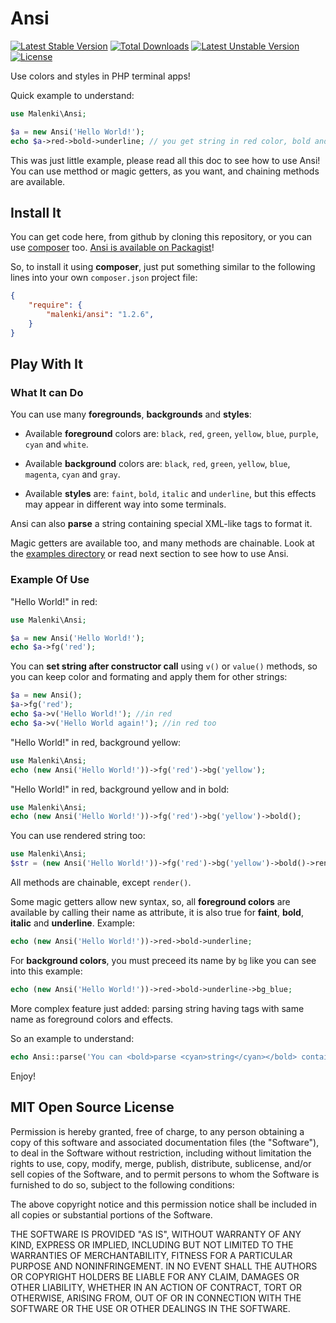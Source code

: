 # Ansi

[![Latest Stable Version](https://poser.pugx.org/malenki/ansi/v/stable.svg)](https://packagist.org/packages/malenki/ansi) [![Total Downloads](https://poser.pugx.org/malenki/ansi/downloads.svg)](https://packagist.org/packages/malenki/ansi) [![Latest Unstable Version](https://poser.pugx.org/malenki/ansi/v/unstable.svg)](https://packagist.org/packages/malenki/ansi) [![License](https://poser.pugx.org/malenki/ansi/license.svg)](https://packagist.org/packages/malenki/ansi)

Use colors and styles in PHP terminal apps!

Quick example to understand:

```php
use Malenki\Ansi;

$a = new Ansi('Hello World!');
echo $a->red->bold->underline; // you get string in red color, bold and underline! :)
```

This was just little example, please read all this doc to see how to use Ansi! You can use metthod or magic getters, as you want, and chaining methods are available.

## Install It

You can get code here, from github by cloning this repository, or you can use [composer](https://getcomposer.org/) too. [Ansi is available on Packagist](https://packagist.org/packages/malenki/ansi)!

So, to install it using **composer**, just put something similar to the following lines into your own `composer.json` project file:

```json
{
    "require": {
        "malenki/ansi": "1.2.6",
    }
}
```

## Play With It

### What It can Do
You can use many **foregrounds**, **backgrounds** and **styles**:

 - Available **foreground** colors are: `black`, `red`, `green`, `yellow`, `blue`, `purple`, `cyan` and `white`.

 - Available **background** colors are:  `black`, `red`, `green`, `yellow`, `blue`, `magenta`, `cyan` and `gray`.

 - Available **styles** are: `faint`, `bold`, `italic` and `underline`, but this effects may appear in different way into some terminals.

Ansi can also **parse** a string containing special XML-like tags to format it.

Magic getters are available too, and many methods are chainable. Look at the [examples directory](https://github.com/malenkiki/ansi/tree/master/examples) or read next section to see how to use Ansi.

### Example Of Use

"Hello World!" in red:

``` php
use Malenki\Ansi;

$a = new Ansi('Hello World!');
echo $a->fg('red');
```

You can **set string after constructor call** using `v()` or `value()` methods, so you can keep color and formating and apply them for other strings:

```php
$a = new Ansi();
$a->fg('red');
echo $a->v('Hello World!'); //in red
echo $a->v('Hello World again!'); //in red too

```

"Hello World!" in red, background yellow:

``` php
use Malenki\Ansi;
echo (new Ansi('Hello World!'))->fg('red')->bg('yellow');
```

"Hello World!" in red, background yellow and in bold:

``` php
use Malenki\Ansi;
echo (new Ansi('Hello World!'))->fg('red')->bg('yellow')->bold();
```

You can use rendered string too:
``` php
use Malenki\Ansi;
$str = (new Ansi('Hello World!'))->fg('red')->bg('yellow')->bold()->render();
```

All methods are chainable, except `render()`.


Some magic getters allow new syntax, so, all **foreground colors** are available by calling their name as attribute, it is also true for **faint**, **bold**, **italic** and **underline**. Example:

```php
echo (new Ansi('Hello World!'))->red->bold->underline;
```

For **background colors**, you must preceed its name by `bg` like you can see into this example:

```php
echo (new Ansi('Hello World!'))->red->bold->underline->bg_blue;
```

More complex feature just added: parsing string having tags with same name as foreground colors and effects.

So an example to understand:

```php
echo Ansi::parse('You can <bold>parse <cyan>string</cyan></bold> containing <red>some tags</red> to have <underline><yellow>some effects</yellow></underline> too!');
```

Enjoy!

## MIT Open Source License

Permission is hereby granted, free of charge, to any person obtaining a copy of this software and associated documentation files (the "Software"), to deal in the Software without restriction, including without limitation the rights to use, copy, modify, merge, publish, distribute, sublicense, and/or sell copies of the Software, and to permit persons to whom the Software is furnished to do so, subject to the following conditions:

The above copyright notice and this permission notice shall be included in all copies or substantial portions of the Software.

THE SOFTWARE IS PROVIDED "AS IS", WITHOUT WARRANTY OF ANY KIND, EXPRESS OR IMPLIED, INCLUDING BUT NOT LIMITED TO THE WARRANTIES OF MERCHANTABILITY, FITNESS FOR A PARTICULAR PURPOSE AND NONINFRINGEMENT. IN NO EVENT SHALL THE AUTHORS OR COPYRIGHT HOLDERS BE LIABLE FOR ANY CLAIM, DAMAGES OR OTHER LIABILITY, WHETHER IN AN ACTION OF CONTRACT, TORT OR OTHERWISE, ARISING FROM, OUT OF OR IN CONNECTION WITH THE SOFTWARE OR THE USE OR OTHER DEALINGS IN THE SOFTWARE.
